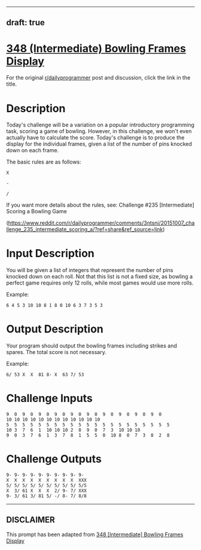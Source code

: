 ---
draft: true
----

# [348 (Intermediate) Bowling Frames Display](https://www.reddit.com/r/dailyprogrammer/comments/7so37o/20180124_challenge_348_intermediate_bowling/)

For the original [r/dailyprogrammer](https://www.reddit.com/r/dailyprogrammer/) post and discussion, click the link in the title.

# Description
Today's challenge will be a variation on a popular introductory programming task, scoring a game of bowling.  However, in this challenge, we won't even actually have to calculate the score.  Today's challenge is to produce the display for the individual frames, given a list of the number of pins knocked down on each frame.

The basic rules are as follows:


```
X
```

```
-
```

```
/
```
If you want more details about the rules, see: Challenge #235 [Intermediate] Scoring a Bowling Game

(https://www.reddit.com/r/dailyprogrammer/comments/3ntsni/20151007_challenge_235_intermediate_scoring_a/?ref=share&ref_source=link)
# Input Description
You will be given a list of integers that represent the number of pins knocked down on each roll.  Not that this list is not a fixed size, as bowling a perfect game requires only 12 rolls, while most games would use more rolls.

Example:


```
6 4 5 3 10 10 8 1 8 0 10 6 3 7 3 5 3
```
# Output Description
Your program should output the bowling frames including strikes and spares.  The total score is not necessary.

Example:


```
6/ 53 X  X  81 8- X  63 7/ 53
```
# Challenge Inputs

```
9  0  9  0  9  0  9  0  9  0  9  0  9  0  9  0  9  0  9  0    
10 10 10 10 10 10 10 10 10 10 10 10
5  5  5  5  5  5  5  5  5  5  5  5  5  5  5  5  5  5  5  5  5
10 3  7  6  1  10 10 10 2  8  9  0  7  3  10 10 10
9  0  3  7  6  1  3  7  8  1  5  5  0  10 8  0  7  3  8  2  8
```
# Challenge Outputs

```
9- 9- 9- 9- 9- 9- 9- 9- 9- 9-
X  X  X  X  X  X  X  X  X  XXX
5/ 5/ 5/ 5/ 5/ 5/ 5/ 5/ 5/ 5/5
X  3/ 61 X  X  X  2/ 9- 7/ XXX
9- 3/ 61 3/ 81 5/ -/ 8- 7/ 8/8
```

----
## **DISCLAIMER**
This prompt has been adapted from [348 [Intermediate] Bowling Frames Display](https://www.reddit.com/r/dailyprogrammer/comments/7so37o/20180124_challenge_348_intermediate_bowling/
)
